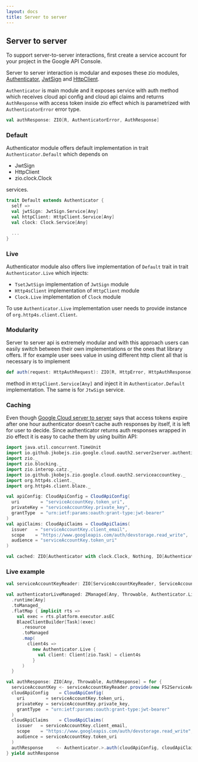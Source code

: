 ```yaml
---
layout: docs
title: Server to server
---
```


Server to server
----------------

To support server-to-server interactions, first create a service account for your project in the Google API Console.

Server to server interaction is modular and exposes these zio modules, [Authenticator][authenticator], 
[JwtSign][jwt-sign] and [HttpClient][http-client].

`Authenticator` is main module and it exposes service with auth method which receives cloud api config and cloud api 
claims and returns `AuthResponse` with access token inside zio effect which is parametrized with `AuthenticatorError`
error type.
```scala 
val authResponse: ZIO[R, AuthenticatorError, AuthResponse]
``` 

### Default
Authenticator module offers default implementation in trait `Authenticator.Default` which depends on
 - JwtSign
 - HttpClient
 - zio.clock.Clock
 
services. 

```scala
trait Default extends Authenticator {
  self =>
  val jwtSign: JwtSign.Service[Any]
  val httpClient: HttpClient.Service[Any]
  val clock: Clock.Service[Any]

  ...
}
```

### Live

Authenticator module also offers live implementation of `Default` trait in trait `Authenticator.Live` 
which injects:
 - `TsetJwtSign` implementation of `JwtSign` module
 - `Http4sClient` implementation of `HttpClient` module
 - `Clock.Live` implementation of `Clock` module

To use `Authenticator.Live` implementation user needs to provide instance of `org.http4s.client.Client`.

### Modularity
Server to server api is extremely modular and with this approach users can easily switch between their own 
implementations or the ones that library offers. If for example user sees value in using different http client 
all that is necessary is to implement 
```scala
def auth(request: HttpAuthRequest): ZIO[R, HttpError, HttpAuthResponse]
```
method in `HttpClient.Service[Any]` and inject it in `Authenticator.Default` implementation. The same is for `JtwSign` service.

### Caching
Even though [Google Cloud server to server][google-server-to-server] says that access tokens expire after one hour
authenticator doesn't cache auth responses by itself, it is left for user to decide. Since authenticator returns
auth responses wrapped in zio effect it is easy to cache them by using builtin API:

```scala mdoc:invisible
import java.util.concurrent.TimeUnit
import io.github.jkobejs.zio.google.cloud.oauth2.server2server.authenticator._
import zio._
import zio.blocking._
import zio.interop.catz._
import io.github.jkobejs.zio.google.cloud.oauth2.serviceaccountkey._
import org.http4s.client._
import org.http4s.client.blaze._

val apiConfig: CloudApiConfig = CloudApiConfig(
  uri        = "serviceAccountKey.token_uri",
  privateKey = "serviceAccountKey.private_key",
  grantType  = "urn:ietf:params:oauth:grant-type:jwt-bearer"
)
val apiClaims: CloudApiClaims = CloudApiClaims(
  issuer   = "serviceAccountKey.client_email",
  scope    = "https://www.googleapis.com/auth/devstorage.read_write",
  audience = "serviceAccountKey.token_uri"
)
```

```scala mdoc:silent
val cached: ZIO[Authenticator with clock.Clock, Nothing, IO[AuthenticatorError, AuthResponse]] = Authenticator.>.auth(apiConfig, apiClaims).cached(duration.Duration(1, TimeUnit.HOURS))
```

### Live example
```scala mdoc:silent
val serviceAccountKeyReader: ZIO[ServiceAccountKeyReader, ServiceAccountKeyError, ServiceAccountKey] = ServiceAccountKeyReader.>.readKey("path-to-service-account-key")

val authenticatorLiveManaged: ZManaged[Any, Throwable, Authenticator.Live] = ZIO
  .runtime[Any]
  .toManaged_
  .flatMap { implicit rts =>
    val exec = rts.platform.executor.asEC
    BlazeClientBuilder[Task](exec)
      .resource
      .toManaged
      .map(
        client4s =>
          new Authenticator.Live {
            val client: Client[zio.Task] = client4s
          }
      )
  } 

val authResponse: ZIO[Any, Throwable, AuthResponse] = for {
  serviceAccountKey <- serviceAccountKeyReader.provide(new FS2ServiceAccountKeyReader with Blocking.Live {})
  cloudApiConfig    = CloudApiConfig(
    uri        = serviceAccountKey.token_uri,
    privateKey = serviceAccountKey.private_key,
    grantType  = "urn:ietf:params:oauth:grant-type:jwt-bearer"
  )
  cloudApiClaims    = CloudApiClaims(
    issuer   = serviceAccountKey.client_email,
    scope    = "https://www.googleapis.com/auth/devstorage.read_write",
    audience = serviceAccountKey.token_uri
  )
  authResponse     <- Authenticator.>.auth(cloudApiConfig, cloudApiClaims).provideManaged(authenticatorLiveManaged)
} yield authResponse
```


[authenticator]: https://github.com/jkobejs/zio-google-cloud-oauth2/blob/master/src/main/scala/io/github/jkobejs/zio/google/cloud/oauth2/server2server/authenticator/Authenticator.scala
[jwt-sign]: https://github.com/jkobejs/zio-google-cloud-oauth2/blob/master/src/main/scala/io/github/jkobejs/zio/google/cloud/oauth2/server2server/sign/JwtSign.scala
[http-client]: https://github.com/jkobejs/zio-google-cloud-oauth2/blob/master/src/main/scala/io/github/jkobejs/zio/google/cloud/oauth2/server2server/http/HttpClient.scala
[authenticator-error]: https://github.com/jkobejs/zio-google-cloud-oauth2/blob/master/src/main/scala/io/github/jkobejs/zio/google/cloud/oauth2/server2server/authenticator/AuthenticatorError.scala
[google-server-to-server]: https://developers.google.com/identity/protocols/OAuth2ServiceAccount
